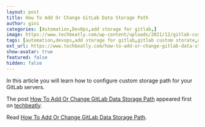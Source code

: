 ```yaml
---
layout: post
title: How To Add Or Change GitLab Data Storage Path
author: gini
categories: [Automation,DevOps,add storage for gitlab,]
image: https://www.techbeatly.com/wp-content/uploads/2021/12/gitlab-custom-storage-techbeatly-1024x576.png
tags: [automation,devops,add storage for gitlab,gitlab custom storate,gitlab storage conifiguration,gitlab storate,]
ext_url: https://www.techbeatly.com/how-to-add-or-change-gitlab-data-storage-path/
show-avatar: true
featured: false
hidden: false
---
```


<p>In this article you will learn how to configure custom storage path for your GitLab servers.</p>
<p>The post <a href="https://www.techbeatly.com/how-to-add-or-change-gitlab-data-storage-path/">How To Add Or Change GitLab Data Storage Path</a> appeared first on <a href="https://www.techbeatly.com">techbeatly</a>.</p>

Read [How To Add Or Change GitLab Data Storage Path](https://www.techbeatly.com/how-to-add-or-change-gitlab-data-storage-path/).